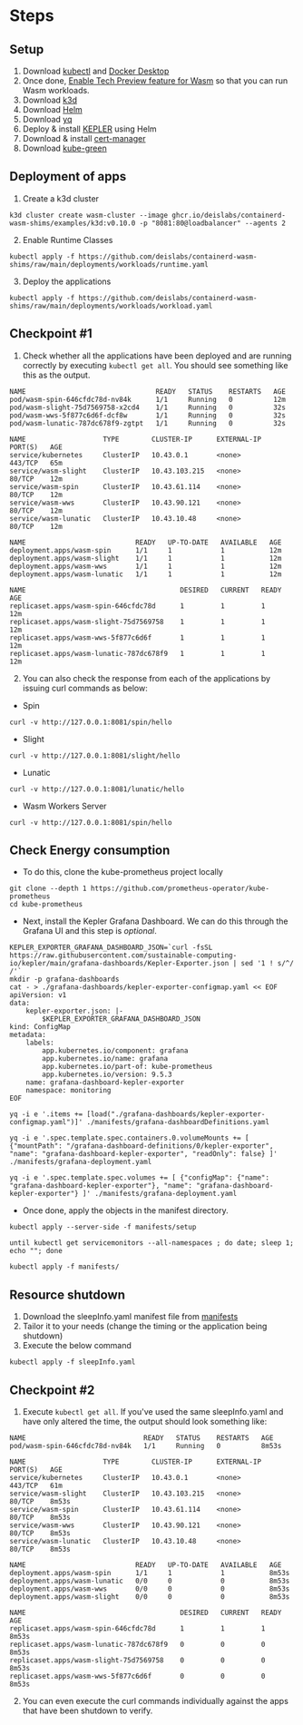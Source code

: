 # Steps

## Setup

1. Download [kubectl](https://kubernetes.io/docs/tasks/tools/#kubectl) and [Docker Desktop](https://www.docker.com/products/docker-desktop/)
2. Once done, [Enable Tech Preview feature for Wasm](https://www.docker.com/blog/docker-wasm-technical-preview/) so that you can run Wasm workloads.
3. Download [k3d](https://k3d.io/v5.6.0/)
4. Download [Helm](https://helm.sh/docs/intro/install/)
5. Download [yq](https://github.com/mikefarah/yq)
6. Deploy & install [KEPLER](https://sustainable-computing.io) using Helm
7. Download & install [cert-manager](https://cert-manager.io/docs/installation/)
8. Download [kube-green](https://kube-green.dev)

## Deployment of apps

1. Create a k3d cluster
```shell
k3d cluster create wasm-cluster --image ghcr.io/deislabs/containerd-wasm-shims/examples/k3d:v0.10.0 -p "8081:80@loadbalancer" --agents 2
```
2. Enable Runtime Classes
```shell
kubectl apply -f https://github.com/deislabs/containerd-wasm-shims/raw/main/deployments/workloads/runtime.yaml
```
3. Deploy the applications
```shell
kubectl apply -f https://github.com/deislabs/containerd-wasm-shims/raw/main/deployments/workloads/workload.yaml
```

## Checkpoint #1

1. Check whether all the applications have been deployed and are running correctly by executing `kubectl get all`. You should see something like this as the output.

```shell
NAME                                READY   STATUS    RESTARTS   AGE
pod/wasm-spin-646cfdc78d-nv84k      1/1     Running   0          12m
pod/wasm-slight-75d7569758-x2cd4    1/1     Running   0          32s
pod/wasm-wws-5f877c6d6f-dcf8w       1/1     Running   0          32s
pod/wasm-lunatic-787dc678f9-zgtpt   1/1     Running   0          32s

NAME                   TYPE        CLUSTER-IP      EXTERNAL-IP   PORT(S)   AGE
service/kubernetes     ClusterIP   10.43.0.1       <none>        443/TCP   65m
service/wasm-slight    ClusterIP   10.43.103.215   <none>        80/TCP    12m
service/wasm-spin      ClusterIP   10.43.61.114    <none>        80/TCP    12m
service/wasm-wws       ClusterIP   10.43.90.121    <none>        80/TCP    12m
service/wasm-lunatic   ClusterIP   10.43.10.48     <none>        80/TCP    12m

NAME                           READY   UP-TO-DATE   AVAILABLE   AGE
deployment.apps/wasm-spin      1/1     1            1           12m
deployment.apps/wasm-slight    1/1     1            1           12m
deployment.apps/wasm-wws       1/1     1            1           12m
deployment.apps/wasm-lunatic   1/1     1            1           12m

NAME                                      DESIRED   CURRENT   READY   AGE
replicaset.apps/wasm-spin-646cfdc78d      1         1         1       12m
replicaset.apps/wasm-slight-75d7569758    1         1         1       12m
replicaset.apps/wasm-wws-5f877c6d6f       1         1         1       12m
replicaset.apps/wasm-lunatic-787dc678f9   1         1         1       12m
```

2. You can also check the response from each of the applications by issuing curl commands as below:
  - Spin

  ```shell
  curl -v http://127.0.0.1:8081/spin/hello
  ```
  - Slight

  ```shell
  curl -v http://127.0.0.1:8081/slight/hello
  ```

  - Lunatic

  ```shell
  curl -v http://127.0.0.1:8081/lunatic/hello
  ```

  - Wasm Workers Server

  ```shell
  curl -v http://127.0.0.1:8081/spin/hello
  ```
## Check Energy consumption

- To do this, clone the kube-prometheus project locally

```
git clone --depth 1 https://github.com/prometheus-operator/kube-prometheus
cd kube-prometheus
```

- Next, install the Kepler Grafana Dashboard. We can do this through the Grafana UI and this step is *optional*.

```
KEPLER_EXPORTER_GRAFANA_DASHBOARD_JSON=`curl -fsSL https://raw.githubusercontent.com/sustainable-computing-io/kepler/main/grafana-dashboards/Kepler-Exporter.json | sed '1 ! s/^/         /'`
mkdir -p grafana-dashboards
cat - > ./grafana-dashboards/kepler-exporter-configmap.yaml << EOF
apiVersion: v1
data:
    kepler-exporter.json: |-
        $KEPLER_EXPORTER_GRAFANA_DASHBOARD_JSON
kind: ConfigMap
metadata:
    labels:
        app.kubernetes.io/component: grafana
        app.kubernetes.io/name: grafana
        app.kubernetes.io/part-of: kube-prometheus
        app.kubernetes.io/version: 9.5.3
    name: grafana-dashboard-kepler-exporter
    namespace: monitoring
EOF
```

```shell
yq -i e '.items += [load("./grafana-dashboards/kepler-exporter-configmap.yaml")]' ./manifests/grafana-dashboardDefinitions.yaml
```

```shell
yq -i e '.spec.template.spec.containers.0.volumeMounts += [ {"mountPath": "/grafana-dashboard-definitions/0/kepler-exporter", "name": "grafana-dashboard-kepler-exporter", "readOnly": false} ]' ./manifests/grafana-deployment.yaml
```

```shell
yq -i e '.spec.template.spec.volumes += [ {"configMap": {"name": "grafana-dashboard-kepler-exporter"}, "name": "grafana-dashboard-kepler-exporter"} ]' ./manifests/grafana-deployment.yaml
```

- Once done, apply the objects in the manifest directory.

```shell
kubectl apply --server-side -f manifests/setup
```
```shell
until kubectl get servicemonitors --all-namespaces ; do date; sleep 1; echo ""; done
```
```shell
kubectl apply -f manifests/
```

## Resource shutdown

1. Download the sleepInfo.yaml manifest file from [manifests](../manifests)
2. Tailor it to your needs (change the timing or the application being shutdown)
3. Execute the below command

```shell
kubectl apply -f sleepInfo.yaml
```

## Checkpoint #2

1. Execute `kubectl get all`. If you've used the same sleepInfo.yaml and have only altered the time, the output should look something like:

```shell
NAME                             READY   STATUS    RESTARTS   AGE
pod/wasm-spin-646cfdc78d-nv84k   1/1     Running   0          8m53s

NAME                   TYPE        CLUSTER-IP      EXTERNAL-IP   PORT(S)   AGE
service/kubernetes     ClusterIP   10.43.0.1       <none>        443/TCP   61m
service/wasm-slight    ClusterIP   10.43.103.215   <none>        80/TCP    8m53s
service/wasm-spin      ClusterIP   10.43.61.114    <none>        80/TCP    8m53s
service/wasm-wws       ClusterIP   10.43.90.121    <none>        80/TCP    8m53s
service/wasm-lunatic   ClusterIP   10.43.10.48     <none>        80/TCP    8m53s

NAME                           READY   UP-TO-DATE   AVAILABLE   AGE
deployment.apps/wasm-spin      1/1     1            1           8m53s
deployment.apps/wasm-lunatic   0/0     0            0           8m53s
deployment.apps/wasm-wws       0/0     0            0           8m53s
deployment.apps/wasm-slight    0/0     0            0           8m53s

NAME                                      DESIRED   CURRENT   READY   AGE
replicaset.apps/wasm-spin-646cfdc78d      1         1         1       8m53s
replicaset.apps/wasm-lunatic-787dc678f9   0         0         0       8m53s
replicaset.apps/wasm-slight-75d7569758    0         0         0       8m53s
replicaset.apps/wasm-wws-5f877c6d6f       0         0         0       8m53s
```

2. You can even execute the curl commands individually against the apps that have been shutdown to verify.
